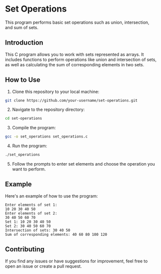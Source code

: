 
# Set Operations

This program performs basic set operations such as union, intersection, and sum of sets.

## Introduction

This C program allows you to work with sets represented as arrays. It includes functions to perform operations like union and intersection of sets, as well as calculating the sum of corresponding elements in two sets.

## How to Use

1. Clone this repository to your local machine:

```bash
git clone https://github.com/your-username/set-operations.git
```

2. Navigate to the repository directory:

```bash
cd set-operations
```

3. Compile the program:

```bash
gcc -o set_operations set_operations.c
```

4. Run the program:

```bash
./set_operations
```

5. Follow the prompts to enter set elements and choose the operation you want to perform.

## Example

Here's an example of how to use the program:

```plaintext
Enter elements of set 1:
10 20 30 40 50
Enter elements of set 2:
30 40 50 60 70
Set 1: 10 20 30 40 50
Set 2: 30 40 50 60 70
Intersection of sets: 30 40 50
Sum of corresponding elements: 40 60 80 100 120
```

## Contributing

If you find any issues or have suggestions for improvement, feel free to open an issue or create a pull request.

